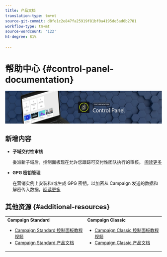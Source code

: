 ```yaml
---
title: 产品文档
translation-type: tm+mt
source-git-commit: d8fe1c2e847fa25919f81bf0a4195de5ad0b2781
workflow-type: tm+mt
source-wordcount: '122'
ht-degree: 81%

---
```



# 帮助中心 {#control-panel-documentation}

![](assets/do-not-localize/banner.png)

## 新增内容

* **子域交付性审核**

   委派新子域后，控制面板现在允许您跟踪可交付性团队执行的审核。 [阅读更多](subdomains-certificates/using/setting-up-new-subdomain.md)

* **GPG 密钥管理**

   在营销实例上安装和/或生成 GPG 密钥，以加密从 Campaign 发送的数据和解密传入数据。[阅读更多](instances-settings/using/gpg-keys-management.md)

## 其他资源 {#additional-resources}

<table>
    <tr>
        <td><b>Campaign Standard</b><br/>
        <ul>
            <li><a href="https://docs.adobe.com/content/help/en/campaign-learn/campaign-standard-tutorials/administrating/control-panel/control-panel-overview.html">Campaign Standard 控制面板教程视频</a></li>
            <li><a href="https://docs.adobe.com/content/help/zh-Hans/campaign-standard/using/campaign-standard-home.html">Campaign Standard 产品文档</a></li>
        </ul>
        </td>
        <td><b>Campaign Classic</b><br/>
        <ul>
            <li><a href="https://docs.adobe.com/content/help/en/campaign-learn/campaign-classic-tutorials/administrating/control-panel-acc/control-panel-overview.html">Campaign Classic 控制面板教程视频</a></li>
            <li><a href="https://docs.adobe.com/content/help/zh-Hans/campaign-classic/using/campaign-classic-home.html">Campaign Classic 产品文档</a></li>
        </ul>
        </td>
    </tr>
</table>
